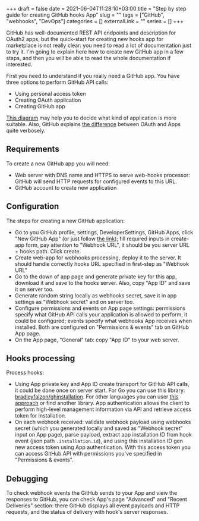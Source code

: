 +++
draft = false
date = 2021-06-04T11:28:10+03:00
title = "Step by step guide for creating GitHub hooks App"
slug = "" 
tags = ["GitHub", "webhooks", "DevOps"]
categories = []
externalLink = ""
series = []
+++

GitHub has well-documented REST API endpoints and description for
OAuth2 apps, but the quick-start for creating new hooks app for
marketplace is not really clear: you need to read a lot of documentation
just to try it. I'm going to explain here how to create new GitHub app
in a few steps, and then you will be able to read the whole documentation
if interested.

First you need to understand if you really need a GitHub app.
You have three options to perform GitHub API calls:
 - Using personal access token
 - Creating OAuth application
 - Creating GitHub app

[This diagram](https://docs.github.com/en/developers/apps/getting-started-with-apps/about-apps#determining-which-integration-to-build)
may help you to decide what kind of application is more suitable.
Also, GitHub explains
[the difference](https://docs.github.com/en/developers/apps/getting-started-with-apps/differences-between-github-apps-and-oauth-apps)
between OAuth and Apps quite verbosely.

## Requirements

To create a new GitHub app you will need:
 - Web server with DNS name and HTTPS to serve web-hooks processor:
 GitHub will send HTTP requests for configured events to this URL.
 - GitHub account to create new application

## Configuration

The steps for creating a new GitHub application:
 - Go to you GitHub profile, settings, DeveloperSettings, GitHub Apps, click
 "New GitHub App" (or just follow [the link](https://github.com/settings/apps/new));
 fill required inputs in create-app form, pay attention to "Webhook URL", it should
 be you server URL + hooks path. Click create.
 - Create web-app for webhooks processing, deploy it to the server. It should
 handle correctly hooks URL specified in first-step as "Webhook URL"
 - Go to the down of app page and generate private key for this app, download it
 and save to the hooks server. Also, copy "App ID" and save it on server too.
 - Generate random string locally as webhooks secret,
 save it in app settings as "Webhook secret" and on server too.
 - Configure permissions and events on App page settings: permissions specify what
 GitHub API calls your application is allowed to perform, it could be configured;
 events specify what webhooks App receives
 when installed. Both are configured on "Permissions & events" tab on GitHub App page.
 - On the App page, "General" tab: copy "App ID" to your web server.

## Hooks processing

Process hooks:
 - Using App private key and App ID create transport for GitHub API calls,
 it could be done once on server start. For Go you can use this library:
 [bradleyfalzon/ghinstallation](https://github.com/bradleyfalzon/ghinstallation).
 For other languages you can user [this approach](https://docs.github.com/en/developers/apps/building-github-apps/authenticating-with-github-apps#authenticating-as-a-github-app)
 or find another library. App authentication allows the client to perform
 high-level management information via API and retrieve access token for installation.
 - On each webhook received: validate webhook payload using webhooks secret
  (which you generated locally and saved as "Webhook secret" input on App page),
  parse payload, extract app installation ID from hook event
  (json path `.installation.id`), and using this installation ID gen new access token
  using App authentication. With this access token you can access GitHub API
  with permissions you've specified in "Permissions & events".

## Debugging

To check webhook events the GitHub sends to your App and view the responses
to GitHub, you can check App's page "Advanced" and "Recent Deliveries" section:
there GitHub displays all event payloads and HTTP requests, and the status of
delivery with hook's server responses.

